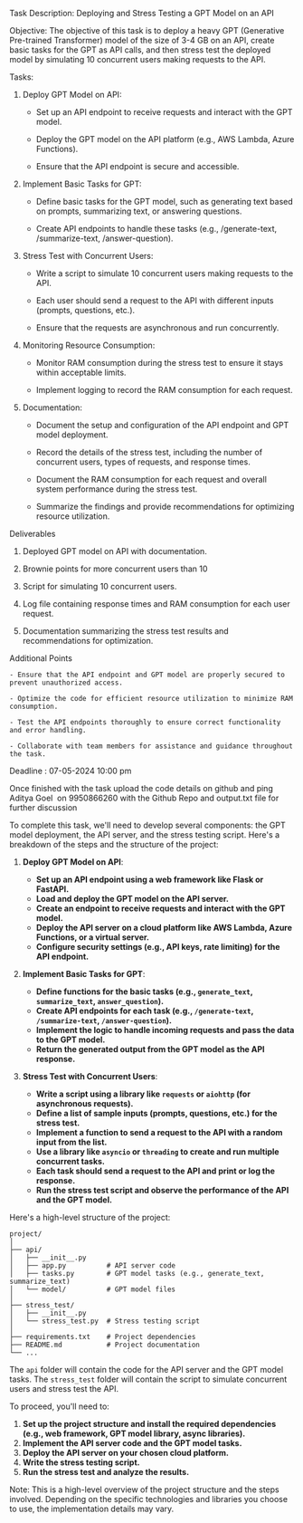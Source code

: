 
Task Description: Deploying and Stress Testing a GPT Model on an API
  

Objective:
The objective of this task is to deploy a heavy GPT (Generative Pre-trained Transformer) model of the size of 3-4 GB on an API, create basic tasks for the GPT as API calls, and then stress test the deployed model by simulating 10 concurrent users making requests to the API.

  

Tasks:

1. Deploy GPT Model on API:
    

	- Set up an API endpoint to receive requests and interact with the GPT model.
	    
	- Deploy the GPT model on the API platform (e.g., AWS Lambda, Azure Functions).
	    
	- Ensure that the API endpoint is secure and accessible.
	    

2. Implement Basic Tasks for GPT:
    

	- Define basic tasks for the GPT model, such as generating text based on prompts, summarizing text, or answering questions.
	    
	- Create API endpoints to handle these tasks (e.g., /generate-text, /summarize-text, /answer-question).
    

4. Stress Test with Concurrent Users:
    

	- Write a script to simulate 10 concurrent users making requests to the API.
	    
	- Each user should send a request to the API with different inputs (prompts, questions, etc.).
	    
	- Ensure that the requests are asynchronous and run concurrently.
	    

6. Monitoring Resource Consumption:
    

	- Monitor RAM consumption during the stress test to ensure it stays within acceptable limits.
	    
	- Implement logging to record the RAM consumption for each request.
    

8. Documentation:
    

	- Document the setup and configuration of the API endpoint and GPT model deployment.
	    
	- Record the details of the stress test, including the number of concurrent users, types of requests, and response times.
	    
	- Document the RAM consumption for each request and overall system performance during the stress test.
	    
	- Summarize the findings and provide recommendations for optimizing resource utilization.


Deliverables

1. Deployed GPT model on API with documentation.
    
2. Brownie points for more concurrent users than 10
    
3. Script for simulating 10 concurrent users.
    
4. Log file containing response times and RAM consumption for each user request.
    
5. Documentation summarizing the stress test results and recommendations for optimization.

Additional Points


	- Ensure that the API endpoint and GPT model are properly secured to prevent unauthorized access.
	    
	- Optimize the code for efficient resource utilization to minimize RAM consumption.
	    
	- Test the API endpoints thoroughly to ensure correct functionality and error handling.
	    
	- Collaborate with team members for assistance and guidance throughout the task.
    

Deadline : 07-05-2024 10:00 pm

  

Once finished with the task upload the code details on github and ping Aditya Goel  on 9950866260 with the Github Repo and output.txt file for further discussion



To complete this task, we'll need to develop several components: the GPT model deployment, the API server, and the stress testing script. Here's a breakdown of the steps and the structure of the project:

1. **Deploy GPT Model on API**:
   - **Set up an API endpoint using a web framework like Flask or FastAPI.**
   - **Load and deploy the GPT model on the API server.**
   - **Create an endpoint to receive requests and interact with the GPT model.**
   - **Deploy the API server on a cloud platform like AWS Lambda, Azure Functions, or a virtual server.**
   - **Configure security settings (e.g., API keys, rate limiting) for the API endpoint.**

2. **Implement Basic Tasks for GPT**:
   - **Define functions for the basic tasks (e.g., `generate_text`, `summarize_text`, `answer_question`).**
   - **Create API endpoints for each task (e.g., `/generate-text`, `/summarize-text`, `/answer-question`).**
   - **Implement the logic to handle incoming requests and pass the data to the GPT model.**
   - **Return the generated output from the GPT model as the API response.**

3. **Stress Test with Concurrent Users**:
   - **Write a script using a library like `requests` or `aiohttp` (for asynchronous requests).**
   - **Define a list of sample inputs (prompts, questions, etc.) for the stress test.**
   - **Implement a function to send a request to the API with a random input from the list.**
   - **Use a library like `asyncio` or `threading` to create and run multiple concurrent tasks.**
   - **Each task should send a request to the API and print or log the response.**
   - **Run the stress test script and observe the performance of the API and the GPT model.**

Here's a high-level structure of the project:

```
project/
│
├── api/
│   ├── __init__.py
│   ├── app.py          # API server code
│   ├── tasks.py        # GPT model tasks (e.g., generate_text, summarize_text)
│   └── model/          # GPT model files
│
├── stress_test/
│   ├── __init__.py
│   └── stress_test.py  # Stress testing script
│
├── requirements.txt    # Project dependencies
├── README.md           # Project documentation
└── ...
```

The `api` folder will contain the code for the API server and the GPT model tasks. The `stress_test` folder will contain the script to simulate concurrent users and stress test the API.

To proceed, you'll need to:

1. **Set up the project structure and install the required dependencies (e.g., web framework, GPT model library, async libraries).**
2. **Implement the API server code and the GPT model tasks.**
3. **Deploy the API server on your chosen cloud platform.**
4. **Write the stress testing script.**
5. **Run the stress test and analyze the results.**

Note: This is a high-level overview of the project structure and the steps involved. Depending on the specific technologies and libraries you choose to use, the implementation details may vary.